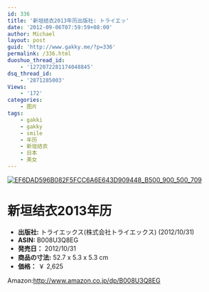 ```yaml
---
id: 336
title: '新垣结衣2013年历出版社: トライエッ'
date: '2012-09-06T07:59:59+08:00'
author: Michael
layout: post
guid: 'http://www.gakky.me/?p=336'
permalink: /336.html
duoshuo_thread_id:
    - '1272072281174048845'
dsq_thread_id:
    - '2871285003'
Views:
    - '172'
categories:
    - 图片
tags:
    - gakki
    - gakky
    - smile
    - 年历
    - 新垣结衣
    - 日本
    - 美女
---
```


[![EF6DAD596B082F5FCC6A6E643D909448_B500_900_500_709](http://www.yui-aragaki.org/wp-content/uploads/img/EF6DAD596B082F5FCC6A6E643D909448_B500_900_500_709.jpeg)](http://www.yui-aragaki.org/wp-content/uploads/img/EF6DAD596B082F5FCC6A6E643D909448_B1280_1280_564_800.jpeg)

# 新垣结衣2013年历

- **出版社:** トライエックス(株式会社トライエックス) (2012/10/31)
- **ASIN:** B008U3Q8EG
- **発売日：** 2012/10/31
- **商品の寸法:** 52.7 x 5.3 x 5.3 cm
- **価格：** ￥ 2,625

Amazon:<http://www.amazon.co.jp/dp/B008U3Q8EG>